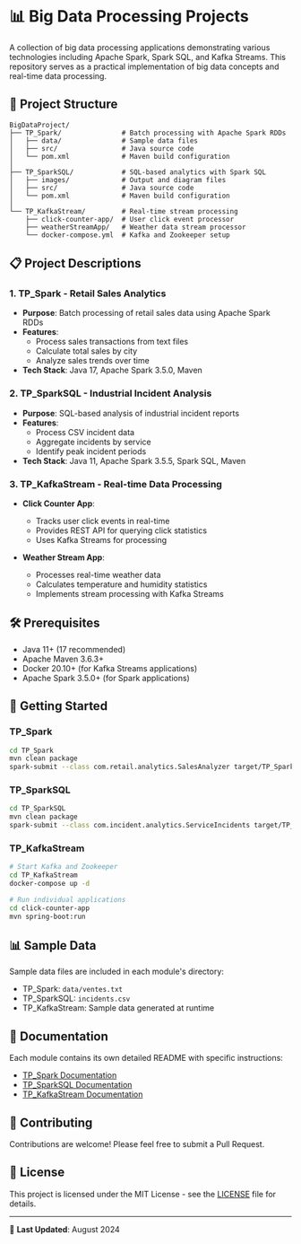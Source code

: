 # 📊 Big Data Processing Projects

A collection of big data processing applications demonstrating various technologies including Apache Spark, Spark SQL, and Kafka Streams. This repository serves as a practical implementation of big data concepts and real-time data processing.

## 🚀 Project Structure

```
BigDataProject/
├── TP_Spark/               # Batch processing with Apache Spark RDDs
│   ├── data/               # Sample data files
│   ├── src/                # Java source code
│   └── pom.xml             # Maven build configuration
│
├── TP_SparkSQL/            # SQL-based analytics with Spark SQL
│   ├── images/             # Output and diagram files
│   ├── src/                # Java source code
│   └── pom.xml             # Maven build configuration
│
└── TP_KafkaStream/         # Real-time stream processing
    ├── click-counter-app/  # User click event processor
    ├── weatherStreamApp/   # Weather data stream processor
    └── docker-compose.yml  # Kafka and Zookeeper setup
```

## 📋 Project Descriptions

### 1. TP_Spark - Retail Sales Analytics
- **Purpose**: Batch processing of retail sales data using Apache Spark RDDs
- **Features**:
  - Process sales transactions from text files
  - Calculate total sales by city
  - Analyze sales trends over time
- **Tech Stack**: Java 17, Apache Spark 3.5.0, Maven

### 2. TP_SparkSQL - Industrial Incident Analysis
- **Purpose**: SQL-based analysis of industrial incident reports
- **Features**:
  - Process CSV incident data
  - Aggregate incidents by service
  - Identify peak incident periods
- **Tech Stack**: Java 11, Apache Spark 3.5.5, Spark SQL, Maven

### 3. TP_KafkaStream - Real-time Data Processing
- **Click Counter App**:
  - Tracks user click events in real-time
  - Provides REST API for querying click statistics
  - Uses Kafka Streams for processing
  
- **Weather Stream App**:
  - Processes real-time weather data
  - Calculates temperature and humidity statistics
  - Implements stream processing with Kafka Streams

## 🛠️ Prerequisites

- Java 11+ (17 recommended)
- Apache Maven 3.6.3+
- Docker 20.10+ (for Kafka Streams applications)
- Apache Spark 3.5.0+ (for Spark applications)

## 🚀 Getting Started

### TP_Spark
```bash
cd TP_Spark
mvn clean package
spark-submit --class com.retail.analytics.SalesAnalyzer target/TP_Spark-1.0-SNAPSHOT.jar
```

### TP_SparkSQL
```bash
cd TP_SparkSQL
mvn clean package
spark-submit --class com.incident.analytics.ServiceIncidents target/TP_SparkSQL-1.0-SNAPSHOT.jar
```

### TP_KafkaStream
```bash
# Start Kafka and Zookeeper
cd TP_KafkaStream
docker-compose up -d

# Run individual applications
cd click-counter-app
mvn spring-boot:run
```

## 📊 Sample Data

Sample data files are included in each module's directory:
- TP_Spark: `data/ventes.txt`
- TP_SparkSQL: `incidents.csv`
- TP_KafkaStream: Sample data generated at runtime

## 📝 Documentation

Each module contains its own detailed README with specific instructions:
- [TP_Spark Documentation](./TP_Spark/README.md)
- [TP_SparkSQL Documentation](./TP_SparkSQL/README.md)
- [TP_KafkaStream Documentation](./TP_KafkaStream/README.md)

## 🤝 Contributing

Contributions are welcome! Please feel free to submit a Pull Request.

## 📜 License

This project is licensed under the MIT License - see the [LICENSE](LICENSE) file for details.

---
📅 **Last Updated**: August 2024
